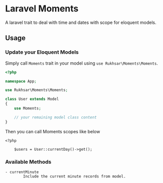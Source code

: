 # Laravel Moments

A laravel trait to deal with time and dates with scope for eloquent models.


## Usage

### Update your Eloquent Models

Simply call `Moments` trait in your model using `use Rukhsar\Moments\Moments`.

```php
<?php

namespace App;

use Rukhsar\Moments\Moments;

class User extends Model
{
    use Moments;

    // your remaining model class content
}

```

Then you can call Moments scopes like below

```
<?php

    $users = User::currentDay()->get();

````

### Available Methods

    - currentMinute
            Include the current minute records from model.
